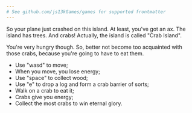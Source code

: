 ```yaml
---
# See github.com/js13kGames/games for supported frontmatter
---
```

So your plane just crashed on this island. At least, you've got an ax. The island has trees. And crabs! Actually, the island is called "Crab Island".

You're very hungry though. So, better not become too acquainted with those crabs, because you're going to have to eat them.

* Use "wasd" to move;
* When you move, you lose energy;
* Use "space" to collect wood;
* Use "e" to drop a log and form a crab barrier of sorts;
* Walk on a crab to eat it;
* Crabs give you energy;
* Collect the most crabs to win eternal glory.